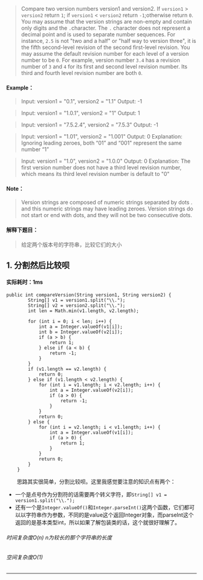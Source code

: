 > Compare two version numbers version1 and version2.
If `version1` > `version2` return `1`; if `version1` < `version2` return `-1`;otherwise return `0`.
You may assume that the version strings are non-empty and contain only digits and the `.`character.
The `.` character does not represent a decimal point and is used to separate number sequences.
For instance, `2.5` is not "two and a half" or "half way to version three", it is the fifth second-level revision of the second first-level revision.
You may assume the default revision number for each level of a version number to be `0`. For example, version number `3.4` has a revision number of `3` and `4` for its first and second level revision number. Its third and fourth level revision number are both `0`.
#### Example：
> Input: version1 = "0.1", version2 = "1.1"
Output: -1

> Input: version1 = "1.0.1", version2 = "1"
Output: 1

> Input: version1 = "7.5.2.4", version2 = "7.5.3"
Output: -1

> Input: version1 = "1.01", version2 = "1.001"
Output: 0
Explanation: Ignoring leading zeroes, both “01” and “001" represent the same number “1”

> Input: version1 = "1.0", version2 = "1.0.0"
Output: 0
Explanation: The first version number does not have a third level revision number, which means its third level revision number is default to "0"
#### Note：
> Version strings are composed of numeric strings separated by dots . and this numeric strings may have leading zeroes.
Version strings do not start or end with dots, and they will not be two consecutive dots.

#### 解释下题目：
> 给定两个版本号的字符串，比较它们的大小


## 1. 分割然后比较呗
#### 实际耗时：1ms
```
public int compareVersion(String version1, String version2) {
        String[] v1 = version1.split("\\.");
        String[] v2 = version2.split("\\.");
        int len = Math.min(v1.length, v2.length);

        for (int i = 0; i < len; i++) {
            int a = Integer.valueOf(v1[i]);
            int b = Integer.valueOf(v2[i]);
            if (a > b) {
                return 1;
            } else if (a < b) {
                return -1;
            }
        }
        if (v1.length == v2.length) {
            return 0;
        } else if (v1.length < v2.length) {
            for (int i = v1.length; i < v2.length; i++) {
                int a = Integer.valueOf(v2[i]);
                if (a > 0) {
                    return -1;
                }
            }
            return 0;
        } else {
            for (int i = v2.length; i < v1.length; i++) {
                int a = Integer.valueOf(v1[i]);
                if (a > 0) {
                    return 1;
                }
            }
            return 0;
        }
    }
```
&emsp;&emsp;思路其实很简单，分割比较呗。这里我感觉要注意的知识点有两个：
- 一个是点号作为分割符的话需要两个转义字符，即`String[] v1 = version1.split("\\.");`
- 还有一个是`Integer.valueOf()`和`Integer.parseInt()`这两个函数，它们都可以以字符串作为参数，不同的是value这个返回Integer对象，而parseInt这个返回的是基本类型int，所以如果了解包装类的话，这个就很好理解了。
###### 时间复杂度O(n)  n为较长的那个字符串的长度
###### 空间复杂度O(1)
---------
